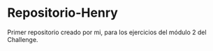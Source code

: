 # Repositorio-Henry
Primer repositorio creado por mi, para los ejercicios del módulo 2 del Challenge.
